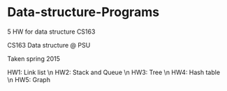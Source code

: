 # Data-structure-Programs
5 HW for data structure
CS163

CS163 Data structure @ PSU

Taken spring 2015

HW1: Link list \n
HW2: Stack and Queue \n
HW3: Tree \n
HW4: Hash table \n
HW5: Graph
